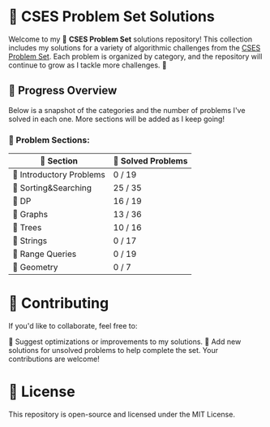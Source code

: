 
# 📘 CSES Problem Set Solutions

Welcome to my 📂 **CSES Problem Set** solutions repository! This collection includes my solutions for a variety of algorithmic challenges from the [CSES Problem Set](https://cses.fi/problemset/). Each problem is organized by category, and the repository will continue to grow as I tackle more challenges. 🚀

## 🌟 Progress Overview

Below is a snapshot of the categories and the number of problems I've solved in each one. More sections will be added as I keep going!

### 🧩 Problem Sections:

| 📂 Section               | 🔢 Solved Problems |
|--------------------------|--------------------|
| 🌱 Introductory Problems          | 0 / 19           |
| 🌱 Sorting&Searching          | 25 / 35           |
| 🌱 DP          | 16 / 19           |
| 🌱 Graphs          | 13 / 36           |
| 🌱 Trees          | 10 / 16           |
| 🌱 Strings          | 0 / 17           |
| 🌱 Range Queries          | 0 / 19           |
| 🌱 Geometry          | 0 / 7           |

# 🤝 Contributing

If you'd like to collaborate, feel free to:

🔄 Suggest optimizations or improvements to my solutions.
🚀 Add new solutions for unsolved problems to help complete the set.
Your contributions are welcome!

# 📜 License

This repository is open-source and licensed under the MIT License.

